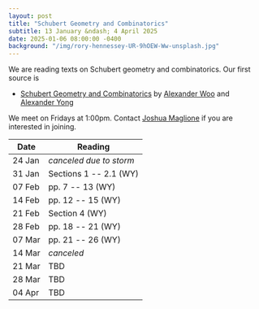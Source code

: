 ```yaml
---
layout: post
title: "Schubert Geometry and Combinatorics"
subtitle: 13 January &ndash; 4 April 2025
date: 2025-01-06 08:00:00 -0400
background: "/img/rory-hennessey-UR-9hOEW-Ww-unsplash.jpg"
---
```


We are reading texts on Schubert geometry and combinatorics. Our first source is
- [Schubert Geometry and Combinatorics](https://arxiv.org/pdf/2303.01436) by [Alexander Woo](https://webpages.uidaho.edu/AlexanderWoo/) and [Alexander Yong](https://ayong.web.illinois.edu/)

We meet on Fridays at 1:00pm. Contact [Joshua Maglione](mailto:joshua.maglione@universityofgalway.ie) if you are interested in joining.

| Date   | Reading                 | 
| ------ | ----------------------- | 
| 24 Jan | *canceled due to storm* | 
| 31 Jan | Sections 1 -- 2.1 (WY)  |
| 07 Feb | pp. 7 -- 13 (WY) |
| 14 Feb | pp. 12 -- 15 (WY) |
| 21 Feb | Section 4 (WY) |
| 28 Feb | pp. 18 -- 21 (WY) |
| 07 Mar | pp. 21 -- 26 (WY) |
| 14 Mar | *canceled* |
| 21 Mar | TBD |
| 28 Mar | TBD | 
| 04 Apr | TBD | 